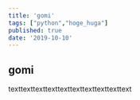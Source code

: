 ```yaml
---
title: 'gomi'
tags: ["python","hoge_huga"]
published: true
date: '2019-10-10'
---
```


## gomi
texttexttexttexttexttexttexttexttexttext